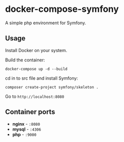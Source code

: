 # docker-compose-symfony
A simple php environment for Symfony.

## Usage

Install Docker on your system.

Build the container:

```
docker-compose up -d --build
```

cd in to src file and install Symfony:

```
composer create-project symfony/skeleton .
```

Go to `http://localhost:8080`

## Container ports

- **nginx** - `:8080`
- **mysql** - `:4306`
- **php** - `:9000`
